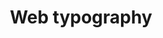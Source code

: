 ---
layout : partie
title : Web typography
slug : 
description : ""
image : 
in_book: false
order : 12
---